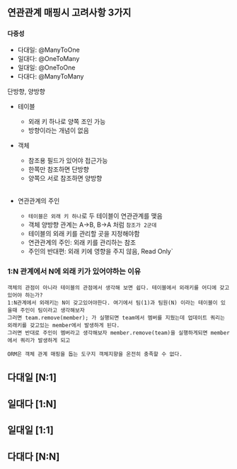 ## 연관관계 매핑시 고려사항 3가지

### `다중성`
- 다대일: @ManyToOne
- 일대다: @OneToMany
- 일대일: @OneToOne
- 다대다: @ManyToMany


단방향, 양방향
- 테이블
  - 외래 키 하나로 양쪽 조인 가능
  - 방향이라는 개념이 없음
- 객체
  - 참조용 필드가 있어야 접근가능
  - 한쪽만 참조하면 단방향
  - 양쪽으 서로 참조하면 양방향
  
  <br>
  
- 연관관계의 주인
  - `테이블은 외래 키 하나`로 두 테이블이 연관관계를 맺음
  - 객체 양방향 관계는 A->B, B->A 처럼 `참조가 2군데`
  - 테이블의 외래 키를 관리할 곳을 지정해야함
  - 연관관계의 주인: 외래 키를 관리하는 참조
  - 주인의 반대편: 외래 키에 영향을 주지 않음, Read Only`

### 1:N 관계에서 N에 외래 키가 있어야하는 이유
```
객체의 관점이 아니라 테이블의 관점에서 생각해 보면 쉽다. 테이블에서 외래키를 어디에 갖고있어야 하는가?
1:N관계에서 외래키는 N이 갖고있어야한다. 여기에서 팀(1)과 팀원(N) 이라는 테이블이 있을때 주인이 팀이라고 생각해보자
그러면 team.remove(member); 가 실행되면 team에서 멤버를 지웠는데 업데이트 쿼리는 외래키를 갖고있는 member에서 발생하게 된다.
그러면 반대로 주인이 멤버라고 생각해보자 member.remove(team)을 실행하게되면 member에서 쿼리가 발생하게 되고  
```
`ORM은 객체 관계 매핑을 돕는 도구지 객체지향을 온전히 충족할 수 없다.`


## 다대일 [N:1]











## 일대다 [1:N]











## 일대일 [1:1]











## 다대다 [N:N]
